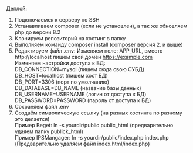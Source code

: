 Деплой:
1. Подключаемся к серверу по SSH
2. Устанавливаем composer (если не установлен), а так же обновляем php до версии 8.2
3. Клонируем репозиторий на хостинг в папку
4. Выполняем команду composer install (composer версия 2. и выше)
5. Редактируем файл .env:
   Изменяем поле: APP_URL, вместо http://localhost пишем свой домен https://example.com <br>
   Изменяем настройки доступа к БД:<br>
       DB_CONNECTION=mysql (пишем сюда свою СУБД)<br>
       DB_HOST=localhost (пишем хост БД)<br>
       DB_PORT=3306 (порт по умолчанию)<br>
       DB_DATABASE=DB_NAME (название базы данных)<br>
       DB_USERNAME=USERNAME (логин от доступа к БД)<br>
       DB_PASSWORD=PASSWORD (пароль от доступа к БД)<br>
6. Сохраняем файл .env 
7. Создаём символическую ссылку (на разных хостинга по разному это делается)<br>
   Пример Beget: ln -s yourdir/public public_html (предварительно удаяем папку publick_html)<br>
   Пример IPSMangager: ln -s yourdir/public/index.php index.php (Предварительно удаляем файл index.html/index.php)
